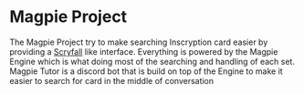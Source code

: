 # Magpie Project

The Magpie Project try to make searching Inscryption card easier by providing a [Scryfall](https://scryfall.com) like interface. Everything is powered by the Magpie Engine which is what doing most of the searching and handling of each set. Magpie Tutor is a discord bot that is build on top of the Engine to make it easier to search for card in the middle of conversation
